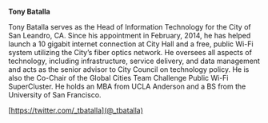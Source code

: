**Tony Batalla**

Tony Batalla serves as the Head of Information Technology for the City of San Leandro, CA. Since his appointment in February, 2014, he has helped launch a 10 gigabit internet connection at City Hall and a free, public Wi-Fi system utilizing the City’s fiber optics network. He oversees all aspects of technology, including infrastructure, service delivery, and data management and acts as the senior advisor to City Council on technology policy. He is also the Co-Chair of the Global Cities Team Challenge Public Wi-Fi SuperCluster. He holds an MBA from UCLA Anderson and a BS from the University of San Francisco.

[https://twitter.com/_tbatalla](@_tbatalla)
